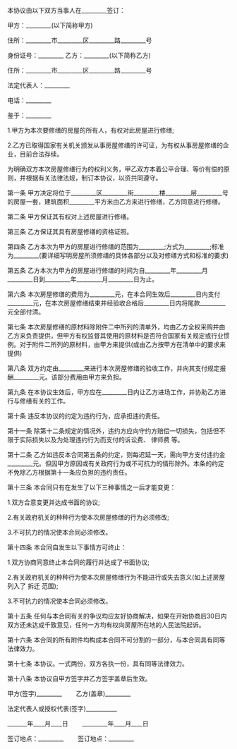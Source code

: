 
 


本协议由以下双方当事人在_________签订：


甲方：_________(以下简称甲方)


住所：_________市_________区_________路_________号


身份证号：_________ 乙方：_________(以下简称乙方)


住所：_________市_________区_________路_________号


法定代表人：_________


电话：_________


鉴于：_________


1.甲方为本次要修缮的房屋的所有人，有权对此房屋进行修缮;


2.乙方已取得国家有关机关颁发从事房屋修缮的许可证，为有权从事房屋修缮的企业，目前合法存续。


为明确双方本次房屋修缮行为的权利义务，甲乙双方本着公平合理、等价有偿的原则，并根据有关法律法规，制订本协议，以资共同遵守。


第一条 甲方决定将位于_________区_________街_________楼_________层_________号的房屋一套，建筑面积_________平方米由乙方来进行修缮，乙方同意进行修缮。


第二条 甲方保证其有权对上述房屋进行修缮。


第三条 乙方保证其具有房屋修缮的资格证照。


第四条 乙方本次为甲方的房屋进行修缮的范围为_________;方式为_________;标准为_________(要详细写明房屋所须修缮的具体各部分以及对修缮方式和标准的要求)


第五条 乙方本次为甲方的房屋进行修缮的时间为自_________年_________月_________日到_________年_________月_________日为止。


第六条 本次房屋修缮的费用为_________元，在本合同生效后_________日内支付_________元，在本次房屋修缮结束并经验收合格后_________日内将尾款_________元全部付清。


第七条 本次房屋修缮的原材料除附件二中所列的清单外，均由乙方全权采购并由乙方来负责提供，但甲方有权监督其使用的原材料是否符合国家有关规定或行业惯例。对于附件二所列的原材料，由甲方来提供(或由乙方按甲方在清单中的要求来提供)


第八条 双方约定由_________来进行本次房屋修缮的验收工作，并向其支付规定报酬_________元。该部分费用由甲方来负担。


第九条 在本协议生效后，甲方应在_________日内让乙方进场工作，并协助乙方进行与修缮有关的工作。


第十条 违反本协议的约定为违约行为，应承担违约责任。


第十一条 除第十二条规定的情况外，违约方应向守约方赔偿一切损失，包括但不限于实际损失以及为处理违约行为而支付的诉讼费、
律师费
等。


第十二条 乙方如违反本合同第五条的约定，则每迟延一天，需向甲方支付违约金_________元。但因甲方原因或有关政府行为或不可抗力的情形除外。本条的约定不免除乙方根据第十一条应负担的违约责任。


第十三条 本合同只有在发生了以下三种事情之一后才能变更：


1.双方合意变更并达成书面的协议;


2.有关政府机关的种种行为使本次房屋修缮的行为必须修改;


3.不可抗力的情况使本合同必须修改。


第十四条 本合同自发生以下事情方可终止：


1.双方协商同意终止本合同的履行并达成了书面协议;


2.有关政府机关的种种行为使本次房屋修缮行为不能进行或失去意义(如上述房屋列入了
拆迁
范围);


3.不可抗力的情况使本合同必须修改。


第十五条 任何与本合同有关的争议均应友好协商解决，如果在开始协商后30日内双方还未达成千致意见，任何一方均有权向房屋所在地的人民法院起诉。


第十六条 本合同的所有附件均构成本合同不可分割的一部分，与本合同具有同等法律效力。


第十七条 本协议。一式两份，双方各执一份，具有同等法律效力。


第十八条 本协议自甲方签字并乙方签字盖章后生效。


甲方(签字)_________ 　　乙方(盖章)_________


法定代表人或授权代表(签字)___________


_______年____月____日 　　_________年____月____日


签订地点：_________　　 签订地点：_________
 


 

 
 
 
 
 
  


  
 

  


  


  
 
 
 
 

